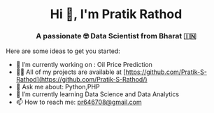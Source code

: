 <h1 align="center">Hi 👋, I'm Pratik Rathod</h1>
<h3 align="center">A passionate 🤓 Data Scientist from Bharat 🇮🇳</h3>

Here are some ideas to get you started:

- 🔭 I’m currently working on : Oil Price Prediction
- 👨‍💻 All of my projects are available at [https://github.com/Pratik-S-Rathod](https://github.com/Pratik-S-Rathod/)
- 💬 Ask me about: Python,PHP
- 🌱 I’m currently learning Data Science and Data Analytics
- 📫 How to reach me: pr646708@gmail.com
